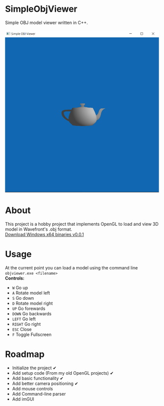 # SimpleObjViewer
Simple OBJ model viewer written in C++.<br/><br/>
![SimpleObjViewer](https://github.com/ahmedwadod/SimpleObjViewer/blob/master/Screenshots/screenshot1.png?raw=true)

# About
This project is a hobby project that implements OpenGL to load and view 3D model in Wavefront's .obj format.<br/>
[Download Windows x64 binaries v0.0.1](https://github.com/ahmedwadod/SimpleObjViewer/releases/tag/v0.0.2)

# Usage
At the current point you can load a model using the command line `objviewer.exe <filename>`<br/>
<b>Controls:</b>
- `W` Go up
- `A` Rotate model left
- `S` Go down
- `D` Rotate model right
- `UP` Go forewards
- `DOWN` Go backwards
- `LEFT` Go left
- `RIGHT` Go right
- `ESC` Close
- `F` Toggle Fullscreen

# Roadmap
- Initialize the project ✔
- Add setup code (From my old OpenGL projects) ✔
- Add basic functionality ✔
- Add better camera positioning ✔
- Add mouse controls
- Add Command-line parser
- Add imGUI
